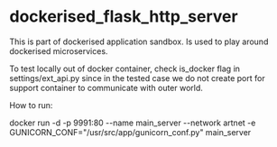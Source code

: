 # dockerised_flask_http_server
This is part of dockerised application sandbox. Is used to play around dockerised microservices.

To test locally out of docker container, check is_docker flag in settings/ext_api.py since 
in the tested case we do not create port for support container to communicate with 
outer world. 

How to run:

docker run -d -p 9991:80 --name main_server --network artnet -e GUNICORN_CONF="/usr/src/app/gunicorn_conf.py" main_server